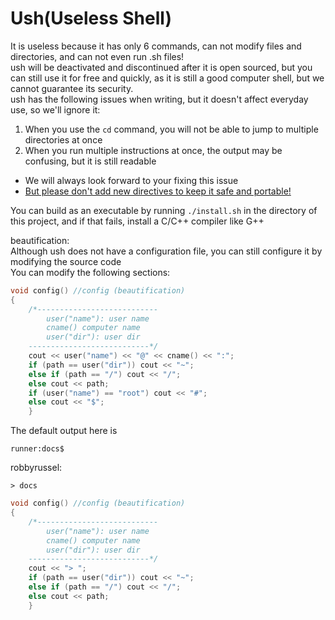# Ush(Useless Shell)
It is useless because it has only 6 commands, can not modify files and directories, and can not even run .sh files!  
ush will be deactivated and discontinued after it is open sourced, but you can still use it for free and quickly, as it is still a good computer shell, but we cannot guarantee its security.  
ush has the following issues when writing, but it doesn't affect everyday use, so we'll ignore it:
1. When you use the ```cd``` command, you will not be able to jump to multiple directories at once
2. When you run multiple instructions at once, the output may be confusing, but it is still readable  
- We will always look forward to your fixing this issue
- <u>But please don't add new directives to keep it safe and portable!</u>

You can build as an executable by running `./install.sh` in the directory of this project, and if that fails, install a C/C++ compiler like G++  

beautification:  
Although ush does not have a configuration file, you can still configure it by modifying the source code  
You can modify the following sections:
```c++
void config() //config (beautification)
{
    /*---------------------------
        user("name"): user name
        cname() computer name
        user("dir"): user dir
    ---------------------------*/
    cout << user("name") << "@" << cname() << ":";
    if (path == user("dir")) cout << "~";
    else if (path == "/") cout << "/";
    else cout << path;
    if (user("name") == "root") cout << "#";
    else cout << "$";
    }
```
The default output here is
```
runner:docs$
```

robbyrussel:
```
> docs
```
```c++
void config() //config (beautification)
{
    /*---------------------------
        user("name"): user name
        cname() computer name
        user("dir"): user dir
    ---------------------------*/
    cout << "> ";
    if (path == user("dir")) cout << "~";
    else if (path == "/") cout << "/";
    else cout << path;
    }
```